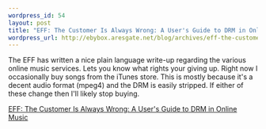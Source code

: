 ```yaml
--- 
wordpress_id: 54
layout: post
title: "EFF: The Customer Is Always Wrong: A User's Guide to DRM in Online Music"
wordpress_url: http://ebybox.aresgate.net/blog/archives/eff-the-customer-is-always-wrong-a-users-guide-to-drm-in-online-music/
---
```

The EFF has written a nice plain language write-up regarding the various online music services. Lets you know what rights your giving up. Right now I occasionally buy songs from the iTunes store. This is mostly because it's a decent audio format (mpeg4) and the DRM is easily stripped. If either of these change then I'll likely stop buying.

<a href="http://www.eff.org/IP/DRM/guide/">EFF: The Customer Is Always Wrong: A User's Guide to DRM in Online Music</a>

